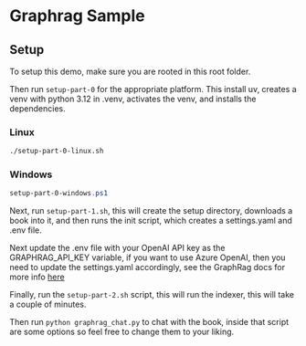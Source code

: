 # Graphrag Sample

## Setup
To setup this demo, make sure you are rooted in this root folder.

Then run `setup-part-0` for the appropriate platform.
This install uv, creates a venv with python 3.12 in .venv, activates the venv, and installs the dependencies.

### Linux
```bash
./setup-part-0-linux.sh
```
### Windows
```powershell
setup-part-0-windows.ps1
```

Next, run `setup-part-1.sh`, this will create the setup directory, downloads a book into it, and then runs the init script, which creates a settings.yaml and .env file.

Next update the .env file with your OpenAI API key as the GRAPHRAG_API_KEY variable, if you want to use Azure OpenAI, then you need to update the settings.yaml accordingly, see the GraphRag docs for more info [here](https://github.com/microsoft/graphrag/blob/main/docs/get_started.md)

Finally, run the `setup-part-2.sh` script, this will run the indexer, this will take a couple of minutes.

Then run `python graphrag_chat.py` to chat with the book, inside that script are some options so feel free to change them to your liking.
